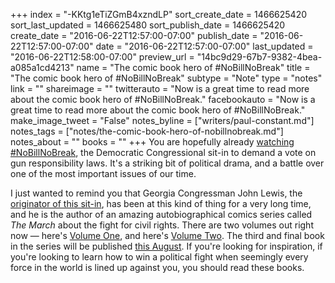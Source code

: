 +++
index = "-KKtg1eTiZGmB4xzndLP"
sort_create_date = 1466625420
sort_last_updated = 1466625480
sort_publish_date = 1466625420
create_date = "2016-06-22T12:57:00-07:00"
publish_date = "2016-06-22T12:57:00-07:00"
date = "2016-06-22T12:57:00-07:00"
last_updated = "2016-06-22T12:58:00-07:00"
preview_url = "14bc9d29-67b7-9382-4bea-a085a1cd4213"
name = "The comic book hero of #NoBillNoBreak"
title = "The comic book hero of #NoBillNoBreak"
subtype = "Note"
type = "notes"
link = ""
shareimage = ""
twitterauto = "Now is a great time to read more about the comic book hero of #NoBillNoBreak."
facebookauto = "Now is a great time to read more about the comic book hero of #NoBillNoBreak."
make_image_tweet = "False"
notes_byline = ["writers/paul-constant.md"]
notes_tags = ["notes/the-comic-book-hero-of-nobillnobreak.md"]
notes_about = ""
books = ""
+++
You are hopefully already [watching #NoBillNoBreak](https://twitter.com/hashtag/NoBillNoBreak?src=tren&data_id=tweet%3A745704163443675136), the Democratic Congressional sit-in to demand a vote on gun responsibility laws. It's a striking bit of political drama, and a battle over one of the most important issues of our time. 

I just wanted to remind you that Georgia Congressman John Lewis, the [originator of this sit-in](http://www.cnn.com/2016/06/22/politics/john-lewis-sit-in-gun-violence/index.html), has been at this kind of thing for a very long time, and he is the author of an amazing autobiographical comics series called *The March* about the fight for civil rights. There are two volumes out right now — here's [Volume One](http://www.indiebound.org/book/9781603093002), and here's [Volume Two](http://www.indiebound.org/book/9781603094009). The third and final book in the series will be published [this August](http://www.comicsbeat.com/march-book-3-cover-and-pub-date-revealed/). If you're looking for inspiration, if you're looking to learn how to win a political fight when seemingly every force in the world is lined up against you, you should read these books.